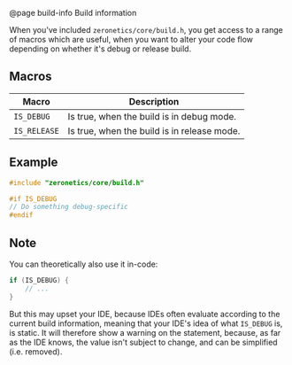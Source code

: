 @page build-info Build information

When you've included ``zeronetics/core/build.h``, you get access to a range
of macros which are useful, when you want to alter your
code flow depending on whether it's debug or release build.

## Macros

| Macro          | Description                                 |
|----------------|---------------------------------------------|
| ``IS_DEBUG``   | Is true, when the build is in debug mode.   |
| ``IS_RELEASE`` | Is true, when the build is in release mode. |

## Example

````cpp
#include "zeronetics/core/build.h"

#if IS_DEBUG
// Do something debug-specific
#endif
````

## Note

You can theoretically also use it in-code:

````cpp
if (IS_DEBUG) {
    // ...
}
````

But this may upset your IDE, because IDEs often evaluate according
to the current build information, meaning that your IDE's idea of what
``IS_DEBUG`` is, is static. It will therefore show a warning on the statement,
because, as far as the IDE knows, the value isn't subject to change, and
can be simplified (i.e. removed).

